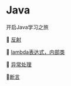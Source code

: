 # Java
开启Java学习之旅

:bullettrain_front:	[反射](https://github.com/Lumnca/Java/blob/master/%E5%8F%8D%E5%B0%84.md)

:bullettrain_front:	[lambda表达式，内部类](https://github.com/Lumnca/Java/blob/master/lambda.md)

:bullettrain_front:	[异常处理](https://github.com/Lumnca/Java/blob/master/%E5%BC%82%E5%B8%B8%E5%A4%84%E7%90%86.md)

:bullettrain_front:[断言](https://github.com/Lumnca/Java/blob/master/%E6%96%AD%E8%A8%80.md)
